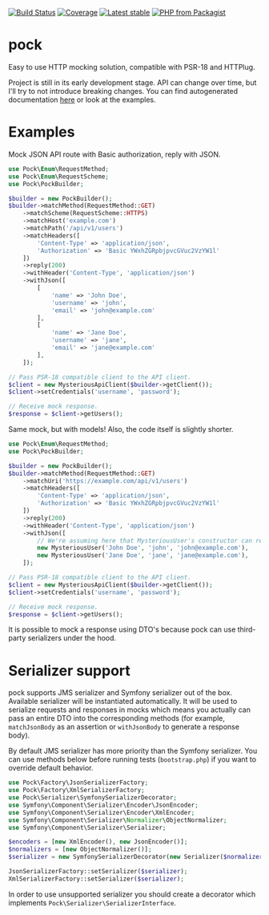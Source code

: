 [![Build Status](https://github.com/Neur0toxine/pock/workflows/Tests/badge.svg)](https://github.com/Neur0toxine/pock/actions)
[![Coverage](https://img.shields.io/codecov/c/gh/Neur0toxine/pock/master.svg?logo=codecov&logoColor=white)](https://codecov.io/gh/Neur0toxine/pock)
[![Latest stable](https://img.shields.io/packagist/v/neur0toxine/pock.svg)](https://packagist.org/packages/neur0toxine/pock)
[![PHP from Packagist](https://img.shields.io/packagist/php-v/neur0toxine/pock.svg?logo=php&logoColor=white)](https://packagist.org/packages/neur0toxine/pock)

# pock

Easy to use HTTP mocking solution, compatible with PSR-18 and HTTPlug.

Project is still in its early development stage. API can change over time, but I'll try to not introduce breaking changes.
You can find autogenerated documentation [here](https://neur0toxine.github.io/pock/) or look at the examples.

# Examples

Mock JSON API route with Basic authorization, reply with JSON.

```php
use Pock\Enum\RequestMethod;
use Pock\Enum\RequestScheme;
use Pock\PockBuilder;

$builder = new PockBuilder();
$builder->matchMethod(RequestMethod::GET)
    ->matchScheme(RequestScheme::HTTPS)
    ->matchHost('example.com')
    ->matchPath('/api/v1/users')
    ->matchHeaders([
        'Content-Type' => 'application/json',
        'Authorization' => 'Basic YWxhZGRpbjpvcGVuc2VzYW1l'
    ])
    ->reply(200)
    ->withHeader('Content-Type', 'application/json')
    ->withJson([
        [
            'name' => 'John Doe',
            'username' => 'john',
            'email' => 'john@example.com'
        ],
        [
            'name' => 'Jane Doe',
            'username' => 'jane',
            'email' => 'jane@example.com'
        ],
    ]);

// Pass PSR-18 compatible client to the API client.
$client = new MysteriousApiClient($builder->getClient());
$client->setCredentials('username', 'password');

// Receive mock response.
$response = $client->getUsers();
```

Same mock, but with models! Also, the code itself is slightly shorter.

```php
use Pock\Enum\RequestMethod;
use Pock\PockBuilder;

$builder = new PockBuilder();
$builder->matchMethod(RequestMethod::GET)
    ->matchUri('https://example.com/api/v1/users')
    ->matchHeaders([
        'Content-Type' => 'application/json',
        'Authorization' => 'Basic YWxhZGRpbjpvcGVuc2VzYW1l'
    ])
    ->reply(200)
    ->withHeader('Content-Type', 'application/json')
    ->withJson([
        // We're assuming here that MysteriousUser's constructor can receive an initial values.
        new MysteriousUser('John Doe', 'john', 'john@example.com'),
        new MysteriousUser('Jane Doe', 'jane', 'jane@example.com'),
    ]);

// Pass PSR-18 compatible client to the API client.
$client = new MysteriousApiClient($builder->getClient());
$client->setCredentials('username', 'password');

// Receive mock response.
$response = $client->getUsers();
```

It is possible to mock a response using DTO's because pock can use third-party serializers under the hood.

# Serializer support

pock supports JMS serializer and Symfony serializer out of the box. Available serializer will be instantiated automatically.
It will be used to serialize requests and responses in mocks which means you actually can pass an entire DTO
into the corresponding methods (for example, `matchJsonBody` as an assertion or `withJsonBody` to generate a response body).

By default JMS serializer has more priority than the Symfony serializer. You can use methods below before running tests (`bootstrap.php`)
if you want to override default behavior.

```php
use Pock\Factory\JsonSerializerFactory;
use Pock\Factory\XmlSerializerFactory;
use Pock\Serializer\SymfonySerializerDecorator;
use Symfony\Component\Serializer\Encoder\JsonEncoder;
use Symfony\Component\Serializer\Encoder\XmlEncoder;
use Symfony\Component\Serializer\Normalizer\ObjectNormalizer;
use Symfony\Component\Serializer\Serializer;

$encoders = [new XmlEncoder(), new JsonEncoder()];
$normalizers = [new ObjectNormalizer()];
$serializer = new SymfonySerializerDecorator(new Serializer($normalizers, $encoders));

JsonSerializerFactory::setSerializer($serializer);
XmlSerializerFactory::setSerializer($serializer);
```

In order to use unsupported serializer you should create a decorator which implements `Pock\Serializer\SerializerInterface`.
